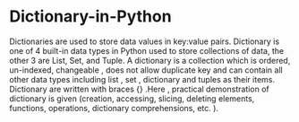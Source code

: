 # Dictionary-in-Python
Dictionaries are used to store data values in key:value pairs. Dictionary is one of 4 built-in data types in Python used to store collections of data, the other 3 are List, Set, and Tuple.  A dictionary is a collection which is ordered, un-indexed, changeable , does not allow duplicate key and can contain all other data types including list , set , dictionary and tuples as their items. Dictionary are written with braces {} .Here , practical demonstration of dictionary is given (creation, accessing, slicing, deleting elements, functions, operations, dictionary comprehensions, etc. ).
